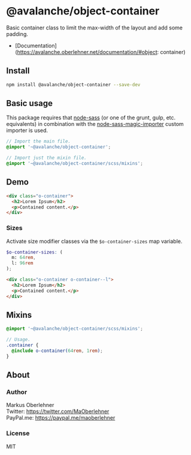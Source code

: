 # @avalanche/object-container
Basic container class to limit the max-width of the layout and add some padding.

- [Documentation](https://avalanche.oberlehner.net/documentation/#object: container)

## Install
```bash
npm install @avalanche/object-container --save-dev
```

## Basic usage
This package requires that [node-sass](https://github.com/sass/node-sass) (or one of the grunt, gulp, etc. equivalents) in combination with the [node-sass-magic-importer](https://github.com/maoberlehner/node-sass-magic-importer) custom importer is used.

```scss
// Import the main file.
@import '~@avalanche/object-container';

// Import just the mixin file.
@import '~@avalanche/object-container/scss/mixins';
```

## Demo
```html
<div class="o-container">
  <h2>Lorem Ipsum</h2>
  <p>Contained content.</p>
</div>
```

### Sizes
Activate size modifier classes via the `$o-container-sizes` map variable.

```scss
$o-container-sizes: (
  m: 64rem,
  l: 96rem
);
```

```html
<div class="o-container o-container--l">
  <h2>Lorem Ipsum</h2>
  <p>Contained content.</p>
</div>
```

## Mixins
```scss
@import '~@avalanche/object-container/scss/mixins';

// Usage.
.container {
  @include o-container(64rem, 1rem);
}
```

## About
### Author
Markus Oberlehner  
Twitter: https://twitter.com/MaOberlehner  
PayPal.me: https://paypal.me/maoberlehner

### License
MIT
